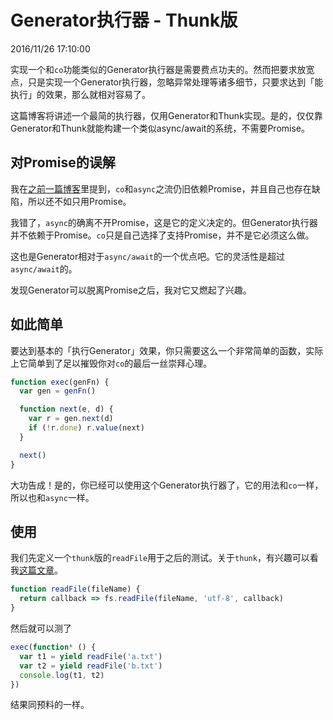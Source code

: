 # Generator执行器 - Thunk版
2016/11/26 17:10:00


实现一个和`co`功能类似的Generator执行器是需要费点功夫的。然而把要求放宽点，只是实现一个Generator执行器，忽略异常处理等诸多细节，只要求达到「能执行」的效果，那么就相对容易了。

这篇博客将讲述一个最简的执行器，仅用Generator和Thunk实现。是的，仅仅靠Generator和Thunk就能构建一个类似async/await的系统，不需要Promise。


## 对Promise的误解

我在[之前一篇博客][MaybePromiseIsEnough]里提到，`co`和`async`之流仍旧依赖Promise，并且自己也存在缺陷，所以还不如只用Promise。

我错了，`async`的确离不开Promise，这是它的定义决定的。但Generator执行器并不依赖于Promise。`co`只是自己选择了支持Promise，并不是它必须这么做。

这也是Generator相对于`async/await`的一个优点吧。它的灵活性是超过`async/await`的。

发现Generator可以脱离Promise之后，我对它又燃起了兴趣。


## 如此简单

要达到基本的「执行Generator」效果，你只需要这么一个非常简单的函数，实际上它简单到了足以摧毁你对`co`的最后一丝崇拜心理。

```js
function exec(genFn) {
  var gen = genFn()

  function next(e, d) {
    var r = gen.next(d)
    if (!r.done) r.value(next)
  }

  next()
}
```

大功告成！是的，你已经可以使用这个Generator执行器了，它的用法和`co`一样，所以也和`async`一样。


## 使用

我们先定义一个`thunk`版的`readFile`用于之后的测试。关于`thunk`，有兴趣可以看我[这篇文章][Thunk]。

```js
function readFile(fileName) {
  return callback => fs.readFile(fileName, 'utf-8', callback)
}
```

然后就可以测了

```js
exec(function* () {
  var t1 = yield readFile('a.txt')
  var t2 = yield readFile('b.txt')
  console.log(t1, t2)
})
```

结果同预料的一样。


[MaybePromiseIsEnough]: /blogs/2016/11/20/13.17.html
[Thunk]: /blogs/2016/11/24/13.35.html
